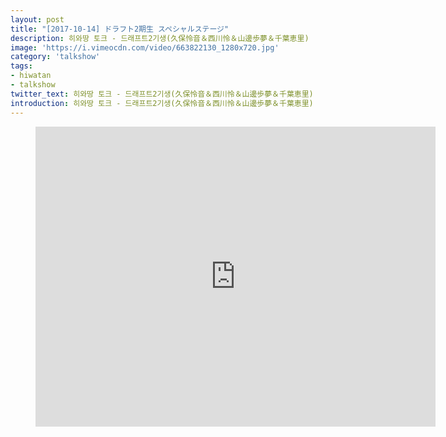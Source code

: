 ```yaml
---
layout: post
title: "[2017-10-14] ドラフト2期生 スペシャルステージ"
description: 히와땅 토크 - 드래프트2기생(久保怜音＆西川怜＆山邊歩夢＆千葉恵里)
image: 'https://i.vimeocdn.com/video/663822130_1280x720.jpg'
category: 'talkshow'
tags:
- hiwatan
- talkshow
twitter_text: 히와땅 토크 - 드래프트2기생(久保怜音＆西川怜＆山邊歩夢＆千葉恵里)
introduction: 히와땅 토크 - 드래프트2기생(久保怜音＆西川怜＆山邊歩夢＆千葉恵里)
---
```

<figure class="video_container">
<iframe src="https://player.vimeo.com/video/240518181" width="640" height="480" frameborder="0" webkitallowfullscreen mozallowfullscreen allowfullscreen></iframe>
</figure>
